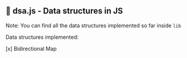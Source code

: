 ## 🍱 dsa.js - Data structures in JS

Note: You can find all the data structures implemented so far inside `lib`

Data structures implemented:

[x] Bidirectional Map
